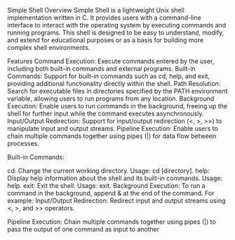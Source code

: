 Simple Shell
Overview
Simple Shell is a lightweight Unix shell implementation written in C. It provides users with a command-line interface to interact with the operating system by executing commands and running programs. This shell is designed to be easy to understand, modify, and extend for educational purposes or as a basis for building more complex shell environments.

Features
Command Execution: Execute commands entered by the user, including both built-in commands and external programs.
Built-in Commands: Support for built-in commands such as cd, help, and exit, providing additional functionality directly within the shell.
Path Resolution: Search for executable files in directories specified by the PATH environment variable, allowing users to run programs from any location.
Background Execution: Enable users to run commands in the background, freeing up the shell for further input while the command executes asynchronously.
Input/Output Redirection: Support for input/output redirection (<, >, >>) to manipulate input and output streams.
Pipeline Execution: Enable users to chain multiple commands together using pipes (|) for data flow between processes.


Built-in Commands:

cd: Change the current working directory. Usage: cd [directory].
help: Display help information about the shell and its built-in commands. Usage: help.
exit: Exit the shell. Usage: exit.
Background Execution: To run a command in the background, append & at the end of the command. For example:
Input/Output Redirection: Redirect input and output streams using <, >, and >> operators.

Pipeline Execution: Chain multiple commands together using pipes (|) to pass the output of one command as input to another

